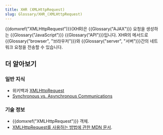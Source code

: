 ```yaml
---
title: XHR (XMLHttpRequest)
slug: Glossary/XHR_(XMLHttpRequest)
---
```

{{domxref("XMLHttpRequest")}}(XHR)은 {{Glossary("AJAX")}} 요청을 생성하는 {{Glossary("JavaScript")}} {{Glossary("API")}}입니다. XHR의 메서드로 {{Glossary("browser", "브라우저")}}와 {{Glossary("server", "서버")}}간의 네트워크 요청을 전송할 수 있습니다.

## 더 알아보기

### 일반 지식

- 위키백과 [XMLHttpRequest](https://ko.wikipedia.org/wiki/XMLHttpRequest)
- [Synchronous vs. Asynchronous Communications](http://peoplesofttutorial.com/difference-between-synchronous-and-asynchronous-messaging/)

### 기술 정보

- {{domxref("XMLHttpRequest")}} 객체.
- [XMLHttpRequest를 사용하는 방법에 관한 MDN 문서](/ko/docs/XMLHttpRequest/Using_XMLHttpRequest).
